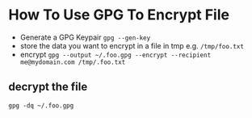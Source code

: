 # How To Use GPG To Encrypt File

- Generate a GPG Keypair `gpg --gen-key`
- store the data you want to encrypt in a file in tmp e.g. `/tmp/foo.txt`
- encrypt `gpg --output ~/.foo.gpg --encrypt --recipient me@mydomain.com /tmp/.foo.txt`

## decrypt the file

`gpg -dq ~/.foo.gpg`
